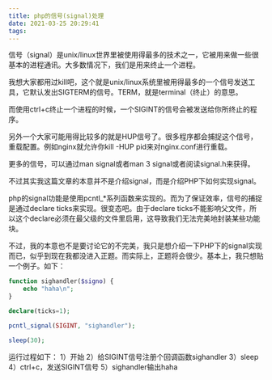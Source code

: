 ```yaml
---
title: php的信号(signal)处理
date: 2021-03-25 20:29:41
tags:
---
```


信号（signal）是unix/linux世界里被使用得最多的技术之一，它被用来做一些很基本的进程通讯。大多数情况下，我们是用来终止一个进程。

我想大家都用过kill吧，这个就是unix/linux系统里被用得最多的一个信号发送工具，它默认发出SIGTERM的信号。TERM，就是terminal（终止）的意思。

而使用ctrl+c终止一个进程的时候，一个SIGINT的信号会被发送给你所终止的程序。

另外一个大家可能用得比较多的就是HUP信号了。很多程序都会捕捉这个信号，重载配置。例如nginx就允许你kill -HUP pid来对nginx.conf进行重载。

更多的信号，可以通过man signal或者man 3 signal或者阅读signal.h来获得。

不过其实我这篇文章的本意并不是介绍signal，而是介绍PHP下如何实现signal。

php的signal功能是使用pcntl_*系列函数来实现的。而为了保证效率，信号的捕捉是通过declare ticks来实现。很变态吧。由于declare ticks不能影响父文件，所以这个declare必须在最父级的文件里启用，这导致我们无法完美地封装某些功能块。

不过，我的本意也不是要讨论它的不完美，我只是想介绍一下PHP下的signal实现而已，似乎到现在我都没进入正题。而实际上，正题将会很少。基本上，我只想贴一个例子。如下：

```php
function sighandler($signo) {
	echo "haha\n";
}

declare(ticks=1);

pcntl_signal(SIGINT, "sighandler");

sleep(30);
```

运行过程如下：
1）开始
2）给SIGINT信号注册个回调函数sighandler
3）sleep
4）ctrl+c，发送SIGINT信号
5）sighandler输出haha